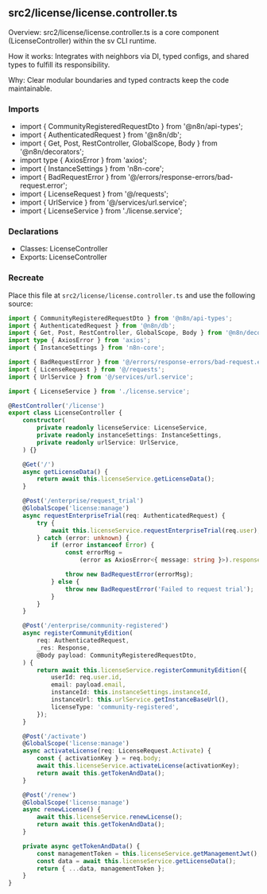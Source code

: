 ## src2/license/license.controller.ts

Overview: src2/license/license.controller.ts is a core component (LicenseController) within the sv CLI runtime.

How it works: Integrates with neighbors via DI, typed configs, and shared types to fulfill its responsibility.

Why: Clear modular boundaries and typed contracts keep the code maintainable.

### Imports

- import { CommunityRegisteredRequestDto } from '@n8n/api-types';
- import { AuthenticatedRequest } from '@n8n/db';
- import { Get, Post, RestController, GlobalScope, Body } from '@n8n/decorators';
- import type { AxiosError } from 'axios';
- import { InstanceSettings } from 'n8n-core';
- import { BadRequestError } from '@/errors/response-errors/bad-request.error';
- import { LicenseRequest } from '@/requests';
- import { UrlService } from '@/services/url.service';
- import { LicenseService } from './license.service';

### Declarations

- Classes: LicenseController
- Exports: LicenseController

### Recreate

Place this file at `src2/license/license.controller.ts` and use the following source:

```ts
import { CommunityRegisteredRequestDto } from '@n8n/api-types';
import { AuthenticatedRequest } from '@n8n/db';
import { Get, Post, RestController, GlobalScope, Body } from '@n8n/decorators';
import type { AxiosError } from 'axios';
import { InstanceSettings } from 'n8n-core';

import { BadRequestError } from '@/errors/response-errors/bad-request.error';
import { LicenseRequest } from '@/requests';
import { UrlService } from '@/services/url.service';

import { LicenseService } from './license.service';

@RestController('/license')
export class LicenseController {
	constructor(
		private readonly licenseService: LicenseService,
		private readonly instanceSettings: InstanceSettings,
		private readonly urlService: UrlService,
	) {}

	@Get('/')
	async getLicenseData() {
		return await this.licenseService.getLicenseData();
	}

	@Post('/enterprise/request_trial')
	@GlobalScope('license:manage')
	async requestEnterpriseTrial(req: AuthenticatedRequest) {
		try {
			await this.licenseService.requestEnterpriseTrial(req.user);
		} catch (error: unknown) {
			if (error instanceof Error) {
				const errorMsg =
					(error as AxiosError<{ message: string }>).response?.data?.message ?? error.message;

				throw new BadRequestError(errorMsg);
			} else {
				throw new BadRequestError('Failed to request trial');
			}
		}
	}

	@Post('/enterprise/community-registered')
	async registerCommunityEdition(
		req: AuthenticatedRequest,
		_res: Response,
		@Body payload: CommunityRegisteredRequestDto,
	) {
		return await this.licenseService.registerCommunityEdition({
			userId: req.user.id,
			email: payload.email,
			instanceId: this.instanceSettings.instanceId,
			instanceUrl: this.urlService.getInstanceBaseUrl(),
			licenseType: 'community-registered',
		});
	}

	@Post('/activate')
	@GlobalScope('license:manage')
	async activateLicense(req: LicenseRequest.Activate) {
		const { activationKey } = req.body;
		await this.licenseService.activateLicense(activationKey);
		return await this.getTokenAndData();
	}

	@Post('/renew')
	@GlobalScope('license:manage')
	async renewLicense() {
		await this.licenseService.renewLicense();
		return await this.getTokenAndData();
	}

	private async getTokenAndData() {
		const managementToken = this.licenseService.getManagementJwt();
		const data = await this.licenseService.getLicenseData();
		return { ...data, managementToken };
	}
}

```
